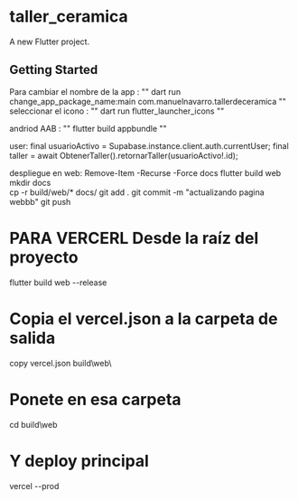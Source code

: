 # taller_ceramica

A new Flutter project.

## Getting Started

Para cambiar el nombre de la app :
""
dart run change_app_package_name:main com.manuelnavarro.tallerdeceramica
""
seleccionar el icono :
""
dart run flutter_launcher_icons 
""

andriod AAB :
""
flutter build appbundle
""

user:
    final usuarioActivo = Supabase.instance.client.auth.currentUser;
    final taller = await ObtenerTaller().retornarTaller(usuarioActivo!.id);

despliegue en web:
Remove-Item -Recurse -Force docs
flutter build web 
mkdir docs    
cp -r build/web/* docs/
git add .
git commit -m "actualizando pagina webbb" 
git push



# PARA VERCERL Desde la raíz del proyecto
flutter build web --release
# Copia el vercel.json a la carpeta de salida
copy vercel.json build\web\
# Ponete en esa carpeta
cd build\web
# Y deploy principal
vercel --prod


